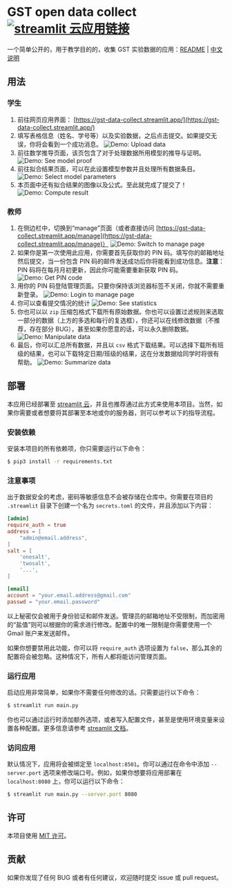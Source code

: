 # GST open data collect [![streamlit 云应用链接](https://static.streamlit.io/badges/streamlit_badge_black_white.svg)](https://gst-data-collect.streamlit.app/)

一个简单公开的，用于教学目的的，收集 GST 实验数据的应用：[README](./README_en.md) | [中文说明](./README.md)

## 用法

### 学生

1. 前往网页应用界面： [https://gst-data-collect.streamlit.app/](https://gst-data-collect.streamlit.app/)
2. 填写表格信息（姓名、学号等）以及实验数据，之后点击提交。如果提交无误，你将会看到一个成功消息。 ![Demo: Upload data](./demo/student-upload-data.png)
3. 前往数学推导页面，该页包含了对于处理数据所用模型的推导与证明。 ![Demo: See model proof](./demo/student-model-proof.png)
4. 前往拟合结果页面，可以在此设置模型参数并且处理所有数据条目。 ![Demo: Select model parameters](./demo/student-select-params.png)
5. 本页面中还有拟合结果的图像以及公式。至此就完成了提交了！ ![Demo: Compute result](./demo/student-comp-result.png)

### 教师

1. 在侧边栏中，切换到“manage”页面（或者直接访问 [https://gst-data-collect.streamlit.app/manage](https://gst-data-collect.streamlit.app/manage)） ![Demo: Switch to manage page](./demo/teacher-switch-page.png)
2. 如果你是第一次使用此应用，你需要首先获取你的 PIN 码。填写你的邮箱地址然后提交，当一份包含 PIN 码的邮件发送成功后你将能看到成功信息。**注意**：PIN 码将在每月月初更新，因此你可能需要重新获取 PIN 码。 ![Demo: Get PIN code](./demo/teacher-get-pin-code.png)
3. 用你的 PIN 码登陆管理页面。只要你保持该浏览器标签不关闭，你就不需要重新登录。 ![Demo: Login to manage page](./demo/teacher-login.png)
4. 你可以查看提交情况的统计 ![Demo: See statistics](./demo/teacher-statistics.png)
5. 你也可以以 `zip` 压缩包格式下载所有原始数据。你也可以设置过滤规则来选取一部分的数据（上方的多选和每行的复选框），你还可以在线修改数据（不推荐，存在部分 BUG），甚至如果你愿意的话，可以永久删除数据。 ![Demo: Manipulate data](./demo/teacher-manip-data.png)
6. 最后，你可以汇总所有数据，并且以 `csv` 格式下载结果。可以选择下载所有班级的结果，也可以下载特定日期/班级的结果，这在分发数据给同学时将很有帮助。 ![Demo: Summarize data](./demo/teacher-summarize-data.png)

## 部署

本应用已经部署至 [streamlit 云](https://streamlit.io/cloud)，并且也推荐通过此方式来使用本项目。当然，如果你需要或者想要将其部署至本地或你的服务器，则可以参考以下的指导流程。

### 安装依赖

安装本项目的所有依赖项，你只需要运行以下命令：

```bash
$ pip3 install -r requirements.txt
```

### 注意事项

出于数据安全的考虑，密码等敏感信息不会被存储在仓库中。你需要在项目的 `.streamlit` 目录下创建一个名为 `secrets.toml` 的文件，并且添加以下内容：

```toml
[admin]
require_auth = true
address = [
    "admin@email.address",
]
salt = [
    'onesalt',
    'twosalt',
    '...',
]

[email]
account = "your.email.address@gmail.com"
passwd = "your.email.password"
```

以上秘密仅会被用于身份验证和邮件发送。管理员的邮箱地址不受限制，而加密用的“盐值”则可以根据你的需求进行修改。配置中的唯一限制是你需要使用一个 Gmail 账户来发送邮件。

如果你想要禁用此功能，你可以将 `require_auth` 选项设置为 `false`，那么其余的配置将会被忽略。这种情况下，所有人都将能访问管理页面。

### 运行应用

启动应用非常简单，如果你不需要任何修改的话。只需要运行以下命令：

```bash
$ streamlit run main.py
```

你也可以通过运行时添加额外选项，或者写入配置文件，甚至是使用环境变量来设置各种配置。更多信息请参考 [streamlit 文档](https://docs.streamlit.io/en/stable/cli.html)。

### 访问应用

默认情况下，应用将会被绑定至 `localhost:8501`。你可以通过在命令中添加 `--server.port` 选项来修改端口号。例如，如果你想要将应用部署在 `localhost:8080` 上，你可以运行以下命令：

```bash
$ streamlit run main.py --server.port 8080
```

## 许可

本项目使用 [MIT 许可](./LICENSE)。

## 贡献

如果你发现了任何 BUG 或者有任何建议，欢迎随时提交 issue 或 pull request。

